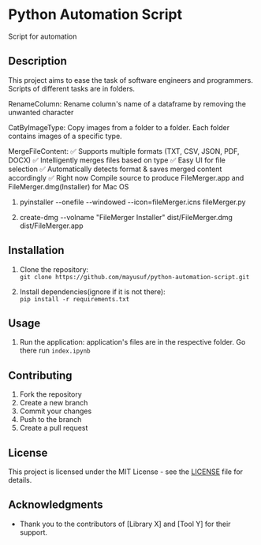 # Python Automation Script

Script for automation

## Description

This project aims to ease the task of software engineers and programmers. Scripts of different tasks are in folders. 

RenameColumn: Rename column's name of a dataframe by removing the unwanted character

CatByImageType: Copy images from a folder to a folder. Each folder contains images of a specific type.  

MergeFileContent: ✅ Supports multiple formats (TXT, CSV, JSON, PDF, DOCX)
✅ Intelligently merges files based on type
✅ Easy UI for file selection
✅ Automatically detects format & saves merged content accordingly
✅ Right now Compile source to produce FileMerger.app and FileMerger.dmg(Installer) for Mac OS

  1. pyinstaller --onefile --windowed --icon=fileMerger.icns fileMerger.py

  2. create-dmg --volname "FileMerger Installer" dist/FileMerger.dmg dist/FileMerger.app


## Installation

1. Clone the repository:  
   `git clone https://github.com/mayusuf/python-automation-script.git`
   
2. Install dependencies(ignore if it is not there):  
   `pip install -r requirements.txt`


## Usage

1. Run the application: application's files are in the respective folder. Go there run 
   `index.ipynb`



## Contributing

1. Fork the repository
2. Create a new branch
3. Commit your changes
4. Push to the branch
5. Create a pull request

## License

This project is licensed under the MIT License - see the [LICENSE](LICENSE) file for details.

## Acknowledgments

- Thank you to the contributors of [Library X] and [Tool Y] for their support.
